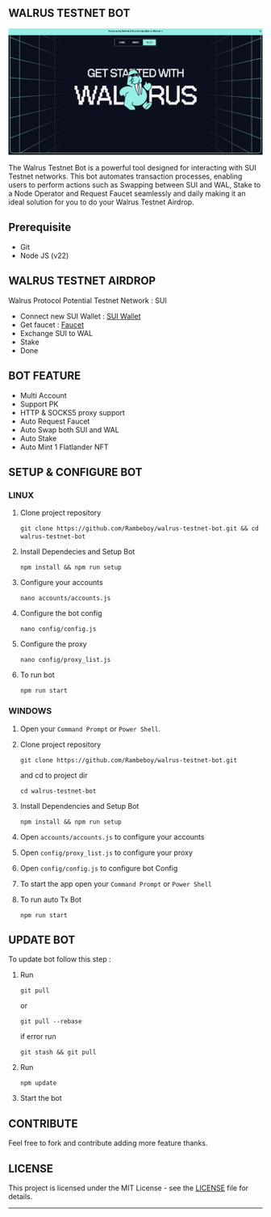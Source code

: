 ## WALRUS TESTNET BOT

![walrus](assets/img1.png)

The Walrus Testnet Bot is a powerful tool designed for interacting with SUI Testnet networks. This bot automates transaction processes, enabling users to perform actions such as Swapping between SUI and WAL, Stake to a Node Operator and Request Faucet seamlessly and daily making it an ideal solution for you to do your Walrus Testnet Airdrop.

## Prerequisite

- Git
- Node JS (v22)

## WALRUS TESTNET AIRDROP

Walrus Protocol Potential Testnet
Network : SUI

- Connect new SUI Wallet : [SUI Wallet](https://stake.walrus.site)
- Get faucet : [Faucet](https://discord.com/invite/sui)
- Exchange SUI to WAL
- Stake 
- Done

## BOT FEATURE

- Multi Account 
- Support PK
- HTTP & SOCKS5 proxy support
- Auto Request Faucet
- Auto Swap both SUI and WAL
- Auto Stake
- Auto Mint 1 Flatlander NFT


## SETUP & CONFIGURE BOT

### LINUX

1. Clone project repository
   ```
   git clone https://github.com/Rambeboy/walrus-testnet-bot.git && cd walrus-testnet-bot
   ```
2. Install Dependecies and Setup Bot
   ```
   npm install && npm run setup
   ```
3. Configure your accounts
   ```
   nano accounts/accounts.js
   ```
4. Configure the bot config
    ```
   nano config/config.js
    ```
5. Configure the proxy 
    ```
   nano config/proxy_list.js
    ```
6. To run bot
   ```
   npm run start
   ```
   
### WINDOWS

1. Open your `Command Prompt` or `Power Shell`.

2. Clone project repository
   ```
   git clone https://github.com/Rambeboy/walrus-testnet-bot.git
   ```
   and cd to project dir
   ```
   cd walrus-testnet-bot
   ```
3. Install Dependencies and Setup Bot 
   ```
   npm install && npm run setup
   ```
4. Open `accounts/accounts.js` to configure your accounts

5. Open `config/proxy_list.js` to configure your proxy

6. Open `config/config.js` to configure bot Config

7. To start the app open your `Command Prompt` or `Power Shell`

8. To run auto Tx Bot
   ```
   npm run start
   ```

## UPDATE BOT

To update bot follow this step :

1. Run
   ```
   git pull
   ```
   or
   ```
   git pull --rebase
   ```
   if error run
   ```
   git stash && git pull
   ```
2. Run
   ```
   npm update
   ```
2. Start the bot

## CONTRIBUTE

Feel free to fork and contribute adding more feature thanks.

## LICENSE

This project is licensed under the MIT License - see the [LICENSE](LICENSE) file for details.

---
